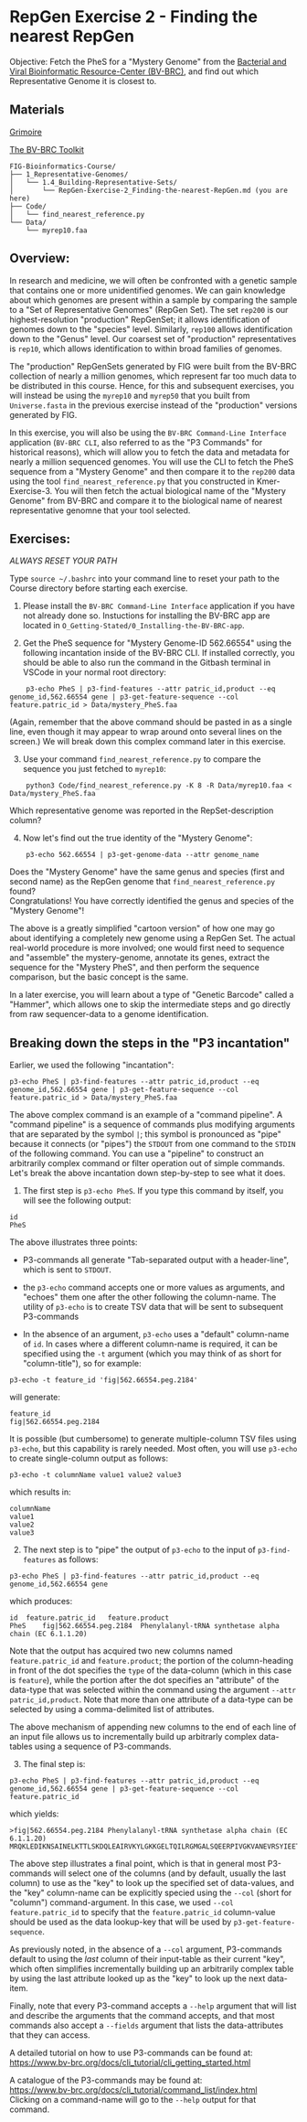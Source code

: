 # RepGen Exercise 2 - Finding the nearest RepGen

Objective: Fetch the PheS for a "Mystery Genome" from the [Bacterial and Viral Bioinformatic Resource-Center (BV-BRC)](https://www.bv-brc.org/), and find out which Representative Genome it is closest to.

## Materials

[Grimoire](https://chat.openai.com/g/g-n7Rs0IK86-grimoire)

[The BV-BRC Toolkit](https://www.bv-brc.org/docs/cli_tutorial/index.html)

```
FIG-Bioinformatics-Course/
├── 1_Representative-Genomes/
│   └── 1.4_Building-Representative-Sets/
│       └── RepGen-Exercise-2_Finding-the-nearest-RepGen.md (you are here)
├── Code/
│   └── find_nearest_reference.py 
└── Data/
    └── myrep10.faa
```

## Overview:

In research and medicine, we will often be confronted with a genetic sample that contains one or more unidentified genomes.
We can gain knowledge about which genomes are present within a sample by comparing the sample to a "Set of Representative Genomes" (RepGen Set).
The set `rep200` is our highest-resolution "production" RepGenSet; it allows identification of genomes down to the "species" level. Similarly, `rep100` allows identification down to the "Genus" level.
Our coarsest set of "production" representatives is `rep10`, which allows identification to within broad families of genomes.

The "production" RepGenSets generated by FIG were built from the BV-BRC collection of nearly a million genomes, which represent far too much data to be distributed in this course. Hence, for this and subsequent exercises, you will instead be using the `myrep10` and `myrep50`
that you built from `Universe.fasta` in the previous exercise 
instead of the "production" versions generated by FIG.

In this exercise, you will also be using the `BV-BRC Command-Line Interface` application (`BV-BRC CLI`, also referred to as the "P3 Commands" for historical reasons), which will allow you to fetch the data and metadata for nearly a million sequenced genomes.
You will use the CLI to fetch the PheS sequence from a "Mystery Genome" and then compare it to the `rep200` data using the tool `find_nearest_reference.py` that you constructed in Kmer-Exercise-3. You will then fetch the actual biological name of the "Mystery Genome" from BV-BRC and compare it to the biological name of nearest representative genomne that your tool selected.

## Exercises:

*ALWAYS RESET YOUR PATH* 

Type `source ~/.bashrc` into your command line to reset your path to the Course directory before starting each exercise.

1. Please install the `BV-BRC Command-Line Interface` application if you have not already done so.
Instuctions for installing the BV-BRC app are located in `O_Getting-Stated/0_Installing-the-BV-BRC-app`.


2. Get the PheS sequence for "Mystery Genome-ID 562.66554" using the following incantation inside of the BV-BRC CLI. If installed correctly, you should be able to also run the command in the Gitbash terminal in VSCode in your normal root directory:
```
    p3-echo PheS | p3-find-features --attr patric_id,product --eq genome_id,562.66554 gene | p3-get-feature-sequence --col feature.patric_id > Data/mystery_PheS.faa
```
(Again, remember that the above command should be pasted in as a single line, even though it may appear to wrap around onto several lines on the screen.) We will break down this complex command later in this exercise.

3. Use your command `find_nearest_reference.py` to compare the sequence you just fetched to `myrep10`:
```
    python3 Code/find_nearest_reference.py -K 8 -R Data/myrep10.faa < Data/mystery_PheS.faa
```
Which representative genome was reported in the RepSet-description column?

4. Now let's find out the true identity of the "Mystery Genome":
```
    p3-echo 562.66554 | p3-get-genome-data --attr genome_name
```
Does the "Mystery Genome" have the same genus and species (first and second name) as the RepGen genome that `find_nearest_reference.py` found?<br>
Congratulations! You have correctly identified the genus and species of the "Mystery Genome"!

The above is a greatly simplified "cartoon version" of how one may go about identifying a completely new genome using a RepGen Set. The actual real-world procedure is more involved; one would first need to sequence and "assemble" the mystery-genome, annotate its genes, extract the sequence for the "Mystery PheS", and then perform the sequence comparison, but the basic concept is the same.

In a later exercise, you will learn about a type of "Genetic Barcode" called a "Hammer", which allows one to skip the intermediate steps and go directly from raw sequencer-data to a genome identification.

## Breaking down the steps in the "P3 incantation"

Earlier, we used the following "incantation":
```
p3-echo PheS | p3-find-features --attr patric_id,product --eq genome_id,562.66554 gene | p3-get-feature-sequence --col feature.patric_id > Data/mystery_PheS.faa
```
The above complex command is an example of a "command pipeline".
A "command pipeline" is a sequence of commands plus modifying arguments that are separated by the symbol `|`; this symbol is pronounced as "pipe" because it connects (or "pipes") the `STDOUT` from one command to the `STDIN` of the following command.
You can use a "pipeline" to construct an arbitrarily complex command or filter operation out of simple commands.
Let's break the above incantation down step-by-step to see what it does.

1. The first step is `p3-echo PheS`. If you type this command by itself, you will see the following output:
```
id
PheS
```
The above illustrates three points:
* P3-commands all generate "Tab-separated output with a header-line", which is sent to `STDOUT`. 

* the `p3-echo` command accepts one or more values as arguments,
and "echoes" them one after the other following the column-name.
The utility of `p3-echo` is to create TSV data that will be sent
to subsequent P3-commands

* In the absence of an argument, `p3-echo` uses a "default" column-name of `id`. In cases where a different column-name is required, it can be specified using the `-t` argument (which you may think of as short for "column-title"), so for example:
```
p3-echo -t feature_id 'fig|562.66554.peg.2184'
```
will generate:
```
feature_id
fig|562.66554.peg.2184
```
It is possible (but cumbersome) to generate multiple-column TSV files using `p3-echo`, but this capability is rarely needed. Most often, you will use `p3-echo` to create single-column output as follows:
```
p3-echo -t columnName value1 value2 value3
```
which results in:
```
columnName
value1
value2
value3
```

2. The next step is to "pipe" the output of `p3-echo` to the input of `p3-find-features` as follows:
```
p3-echo PheS | p3-find-features --attr patric_id,product --eq genome_id,562.66554 gene
```
which produces:
```
id	feature.patric_id	feature.product
PheS	fig|562.66554.peg.2184	Phenylalanyl-tRNA synthetase alpha chain (EC 6.1.1.20)
```
Note that the output has acquired two new columns named `feature.patric_id`	and `feature.product`; the portion of the column-heading in front of the dot specifies the `type` of the data-column (which in this case is `feature`), while the portion after the dot specifies an "attribute" of the data-type that was selected within the command using the argument `--attr patric_id,product`. Note that more than one attribute of a data-type can be selected by using a comma-delimited list of attributes.

The above mechanism of appending new columns to the end of each line of an input file allows us to incrementally build up arbitrarly complex data-tables using a sequence of P3-commands. 

3. The final step is:
```
p3-echo PheS | p3-find-features --attr patric_id,product --eq genome_id,562.66554 gene | p3-get-feature-sequence --col feature.patric_id
```
which yields:
```
>fig|562.66554.peg.2184 Phenylalanyl-tRNA synthetase alpha chain (EC 6.1.1.20)
MRQKLEDIKNSAINELKTTLSKDQLEAIRVKYLGKKGELTQILRGMGALSQEERPIVGKVANEVRSYIEETIKEAFSDIKNKEKSIRLENETIDITMPGKKQAVGKRHPLDLTLESMKDIFISMGFTIEEGPEVELDKYNFEALNIPKNHPARGEQDTFYINDNLVLRTQTSPIQIRTMENQKPPIKMIAPGKVYRSDSVDATHSPIFYQMEGLVVDKGITFSDLKGTLELFAKRMFGDKVKTKFRPHHFPFTEPSAEMDATCFVCNGEGCKVCKGSGWIELLGCGMVHPQVLRNCNIDPEVYSGFAFGFGVDRMVMMKYGIDDIRLLYESDMRFLNQF
```
The above step illustrates a final point, which is that in general
most P3-commands will select one of the columns (and by default, usually the last column) to use as the "key" to look up the specified set of data-values, and the "key" column-name
can be explicitly specied using the `--col` (short for "column") command-argument. In this case, we used `--col feature.patric_id` to specify that the
`feature.patric_id` column-value should be used as the data lookup-key
that will be used by `p3-get-feature-sequence`.

As previously noted, in the absence of a `--col` argument, P3-commands default to using
the _last_ column of their input-table as their current "key", which often simplifies incrementally building up an arbitrarily complex table by using the last attribute looked up as the "key" to look up the next data-item.

Finally, note that every P3-command accepts a `--help` argument
that will list and describe the arguments that the command accepts,
and that most commands also accept a `--fields` argument that lists
the data-attributes that they can access.

A detailed tutorial on how to use P3-commands can be found at:<br>
https://www.bv-brc.org/docs/cli_tutorial/cli_getting_started.html

A catalogue of the P3-commands may be found at:<br>
https://www.bv-brc.org/docs/cli_tutorial/command_list/index.html<br>
Clicking on a command-name will go to the `--help` output for that command.

